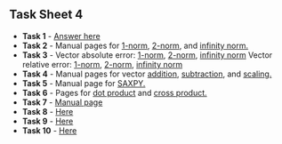 ## Task Sheet 4
* __Task 1__ - [Answer here](https://github.com/ethanancell/math4610/blob/master/tasks_source/task_sheet_4/sheet4task1.md)
* __Task 2__ - Manual pages for [1-norm](https://github.com/ethanancell/math4610/blob/master/software_manual/norm1.md), [2-norm](https://github.com/ethanancell/math4610/blob/master/software_manual/norm2.md), and [infinity norm.](https://github.com/ethanancell/math4610/blob/master/software_manual/norminf.md)
* __Task 3__ - Vector absolute error: [1-norm](https://github.com/ethanancell/math4610/blob/master/software_manual/vec_absolute_error_1.md), [2-norm](https://github.com/ethanancell/math4610/blob/master/software_manual/vec_absolute_error_2.md), [infinity norm](https://github.com/ethanancell/math4610/blob/master/software_manual/vec_absolute_error_inf.md) Vector relative error: [1-norm](https://github.com/ethanancell/math4610/blob/master/software_manual/vec_relative_error_1.md), [2-norm](https://github.com/ethanancell/math4610/blob/master/software_manual/vec_relative_error_2.md), [infinity norm](https://github.com/ethanancell/math4610/blob/master/software_manual/vec_relative_error_inf.md)
* __Task 4__ - Manual pages for vector [addition](https://github.com/ethanancell/math4610/blob/master/software_manual/vec_add.md), [subtraction](https://github.com/ethanancell/math4610/blob/master/software_manual/vec_subtract.md), and [scaling.](https://github.com/ethanancell/math4610/blob/master/software_manual/vec_scalar.md)
* __Task 5__ - Manual page for [SAXPY.](https://github.com/ethanancell/math4610/blob/master/software_manual/saxpy.md)
* __Task 6__ - Pages for [dot product](https://github.com/ethanancell/math4610/blob/master/software_manual/vec_dotproduct.md) and [cross product.](https://github.com/ethanancell/math4610/blob/master/software_manual/vec_crossproduct.md)
* __Task 7__ - [Manual page](https://github.com/ethanancell/math4610/blob/master/software_manual/matrix_multiply.md)
* __Task 8__ - [Here](https://github.com/ethanancell/math4610/blob/master/tasks_source/task_sheet_4/processors.md)
* __Task 9__ - [Here](https://github.com/ethanancell/math4610/blob/master/tasks_source/task_sheet_4/task9.md)
* __Task 10__ - [Here](https://github.com/ethanancell/math4610/blob/master/tasks_source/task_sheet_4/task10.md)
